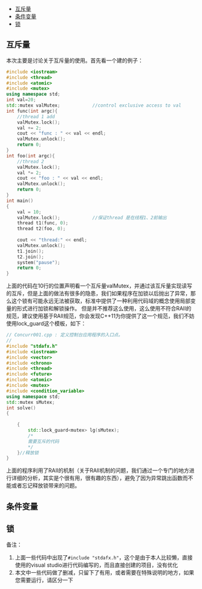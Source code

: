
<!-- TOC -->

- [互斥量](#互斥量)
- [条件变量](#条件变量)
- [锁](#锁)

<!-- /TOC -->


## 互斥量

本次主要是讨论关于互斥量的使用。首先看一个建的例子：

```cpp
#include <iostream>
#include <thread>
#include <atomic>
#include <mutex>
using namespace std;
int val=20;
std::mutex valMutex;			//control exclusive access to val
int func(int argc){
	//thread 1 add
	valMutex.lock();
	val += 2;
	cout << "func : " << val << endl;
	valMutex.unlock();
	return 0;
}
int foo(int argc){
	//thread 2 
	valMutex.lock();
	val *= 2;
	cout << "foo : " << val << endl;
	valMutex.unlock();
	return 0;
}
int main()
{
	val = 10;
	valMutex.lock();			//保证thread 是在线程1、2前输出
	thread t1(func, 0);
	thread t2(foo, 0);
	
	cout << "thread:" << endl;
	valMutex.unlock();
	t1.join();
	t2.join();
	system("pause");
	return 0;
}
```
上面的代码在10行的位置声明看一个互斥量valMutex，并通过该互斥量实现读写的互斥，但是上面的做法有很多的隐患，我们如果程序在加锁以后抛出了异常，那么这个锁有可能永远无法被获取，标准中提供了一种利用代码域的概念使用局部变量的形式进行加锁和解锁操作。
但是并不推荐这么使用，这么使用不符合RAII的规范，建议使用基于RAII规范，你会发现C++11为你提供了这一个规范，我们不妨使用lock_guard这个模板，如下：

``` cpp
// Concurr001.cpp : 定义控制台应用程序的入口点。
//
#include "stdafx.h"
#include <iostream>
#include <vector>
#include <chrono>
#include <thread>
#include <future>
#include <atomic>
#include <mutex>
#include <condition_variable>
using namespace std;
std::mutex sMutex;
int solve()
{
	
	{
		std::lock_guard<mutex> lg(sMutex);
		/*
		需要互斥的代码
		*/
	}//释放锁
}
```

上面的程序利用了RAII的机制（关于RAII机制的问题，我们通过一个专门的地方进行详细的分析，其实是个很有用，很有趣的东西），避免了因为异常跳出函数而不能或者忘记释放锁带来的问题。


## 条件变量


## 锁






备注：
1. 上面一些代码中出现了`#include "stdafx.h"`，这个是由于本人比较懒，直接使用的visual studio进行代码编写的，而且直接创建的项目，没有优化
2. 本文中一些代码做了删减，只留下了有用，或者需要在特殊说明的地方，如果您需要运行，请区分一下
